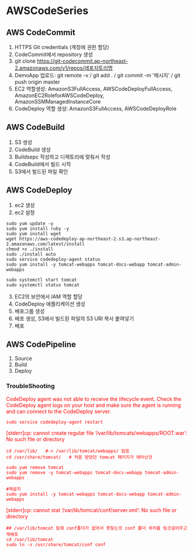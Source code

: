 # AWSCodeSeries
## AWS CodeCommit
1. HTTPS Git credentials (계정에 권한 할당)
2. CodeCommit에서 repository 생성
3. git clone https://git-codecommit.ap-northeast-2.amazonaws.com/v1/repos/레포지토리명
4. DemoApp 업로드: git remote -v / git add . / git commit -m '메시지' / git push origin master
5. EC2 역할생성: AmazonS3FullAccess, AWSCodeDeployFullAccess, AmazonEC2RoleforAWSCodeDeploy, AmazonSSMManagedInstanceCore
6. CodeDeploy 역할 생성: AmazonS3FullAccess, AWSCodeDeployRole
## AWS CodeBuild 
1. S3 생성
2. CodeBuild 생성
3. Buildsepc 작성하고 디렉토리에 맞춰서 작성
4. CodeBuild에서 빌드 시작
5. S3에서 빌드된 파일 확인
## AWS CodeDeploy 
1. ec2 생성
2. ec2 설정 
```
sudo yum update -y
sudo yum install ruby -y
sudo yum install wget
wget https://aws-codedeploy-ap-northeast-2.s3.ap-northeast-2.amazonaws.com/latest/install
chmod +x ./install
sudo ./install auto
sudo service codedeploy-agent status
sudo yum install -y tomcat-webapps tomcat-docs-webapp tomcat-admin-webapps
```

```
sudo systemctl start tomcat
sudo systemctl status tomcat
```
3. EC2의 보안에서 IAM 역할 할당
4. CodeDeploy 애플리케이션 생성
5. 배포그룹 생성
6. 배포 생성, S3에서 빌드된 파일의 S3 URI 복사 붙여넣기
7. 배포
## AWS CodePipeline
1. Source
2. Build
3. Deploy

### TroubleShooting
<span style="color:red">
CodeDeploy agent was not able to receive the lifecycle event. Check the CodeDeploy agent logs on your host and make sure the agent is running and can connect to the CodeDeploy server.
</spn>

```
sudo service codedeploy-agent restart
```

[stderr]cp: cannot create regular file ‘/var/lib/tomcats/webapps/ROOT.war’: No such file or directory
```
cd /var/lib/   #-> /var/lib/tomcat/webapps/ 없음
cd /usr/share/tomcat/   # 처음 받았던 tomcat 패키지가 에러난것

sudo yum remove tomcat
sudo yum remove -y tomcat-webapps tomcat-docs-webapp tomcat-admin-webapps

#재설치
sudo yum install -y tomcat-webapps tomcat-docs-webapp tomcat-admin-webapps
```
[stderr]cp: cannot stat ‘/var/lib/tomcat/conf/server.xml’: No such file or directory
```
## /var/lib/tomcat 밑에 conf폴더가 없어서 못찾는것 conf 폴더 위치를 링크걸어주고 재배포 
cd /var/lib/tomcat
sudo ln -s /usr/share/tomcat/conf conf
```
